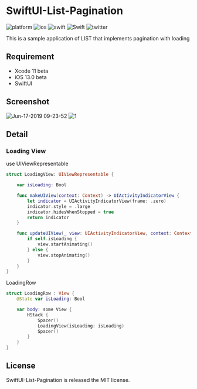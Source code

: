 # SwiftUI-List-Pagination
![platform](https://img.shields.io/badge/platform-ios-blue.svg) ![ios](https://img.shields.io/badge/ios-13.0%2B-blue.svg) ![swift](https://img.shields.io/badge/SwiftUI(beta)-orange.svg) ![Swift](https://img.shields.io/badge/Swift(beta)-5.1-brightgreen.svg) ![twitter](https://img.shields.io/badge/twitter-@mcz9mm-blue.svg)

This is a sample application of LIST that implements pagination with loading

## Requirement
- Xcode 11 beta
- iOS 13.0 beta
- SwiftUI

## Screenshot
![Jun-17-2019 09-23-52](https://user-images.githubusercontent.com/11751495/59571630-be85ec80-90e1-11e9-91c2-9339e9cab98a.gif)
![1](https://user-images.githubusercontent.com/11751495/59571682-381dda80-90e2-11e9-9929-06a8538e617c.jpg)

## Detail

### Loading View

use UIViewRepresentable

```swift
struct LoadingView: UIViewRepresentable {

    var isLoading: Bool

    func makeUIView(context: Context) -> UIActivityIndicatorView {
        let indicator = UIActivityIndicatorView(frame: .zero)
        indicator.style = .large
        indicator.hidesWhenStopped = true
        return indicator
    }

    func updateUIView(_ view: UIActivityIndicatorView, context: Context) {
        if self.isLoading {
            view.startAnimating()
        } else {
            view.stopAnimating()
        }
    }
}
```

LoadingRow

```swift
struct LoadingRow : View {
    @State var isLoading: Bool

    var body: some View {
        HStack {
            Spacer()
            LoadingView(isLoading: isLoading)
            Spacer()
        }
    }
}
```


## License
SwiftUI-List-Pagination is released the MIT license.
